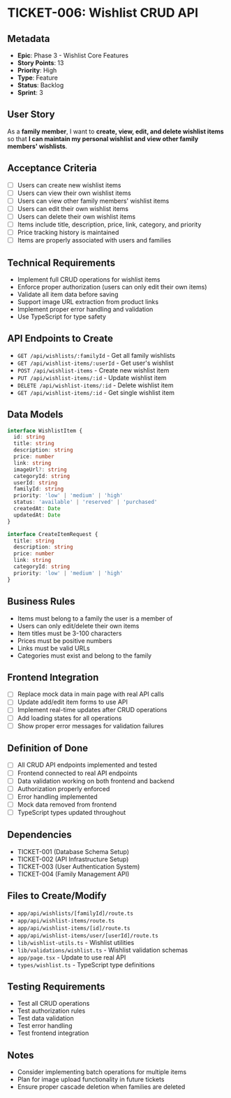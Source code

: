 # TICKET-006: Wishlist CRUD API

## Metadata
- **Epic**: Phase 3 - Wishlist Core Features
- **Story Points**: 13
- **Priority**: High
- **Type**: Feature
- **Status**: Backlog
- **Sprint**: 3

## User Story
As a **family member**, I want to **create, view, edit, and delete wishlist items** so that **I can maintain my personal wishlist and view other family members' wishlists**.

## Acceptance Criteria
- [ ] Users can create new wishlist items
- [ ] Users can view their own wishlist items
- [ ] Users can view other family members' wishlist items
- [ ] Users can edit their own wishlist items
- [ ] Users can delete their own wishlist items
- [ ] Items include title, description, price, link, category, and priority
- [ ] Price tracking history is maintained
- [ ] Items are properly associated with users and families

## Technical Requirements
- Implement full CRUD operations for wishlist items
- Enforce proper authorization (users can only edit their own items)
- Validate all item data before saving
- Support image URL extraction from product links
- Implement proper error handling and validation
- Use TypeScript for type safety

## API Endpoints to Create
- `GET /api/wishlists/:familyId` - Get all family wishlists
- `GET /api/wishlist-items/:userId` - Get user's wishlist
- `POST /api/wishlist-items` - Create new wishlist item
- `PUT /api/wishlist-items/:id` - Update wishlist item
- `DELETE /api/wishlist-items/:id` - Delete wishlist item
- `GET /api/wishlist-items/:id` - Get single wishlist item

## Data Models
```typescript
interface WishlistItem {
  id: string
  title: string
  description: string
  price: number
  link: string
  imageUrl?: string
  categoryId: string
  userId: string
  familyId: string
  priority: 'low' | 'medium' | 'high'
  status: 'available' | 'reserved' | 'purchased'
  createdAt: Date
  updatedAt: Date
}

interface CreateItemRequest {
  title: string
  description: string
  price: number
  link: string
  categoryId: string
  priority: 'low' | 'medium' | 'high'
}
```

## Business Rules
- Items must belong to a family the user is a member of
- Users can only edit/delete their own items
- Item titles must be 3-100 characters
- Prices must be positive numbers
- Links must be valid URLs
- Categories must exist and belong to the family

## Frontend Integration
- [ ] Replace mock data in main page with real API calls
- [ ] Update add/edit item forms to use API
- [ ] Implement real-time updates after CRUD operations
- [ ] Add loading states for all operations
- [ ] Show proper error messages for validation failures

## Definition of Done
- [ ] All CRUD API endpoints implemented and tested
- [ ] Frontend connected to real API endpoints
- [ ] Data validation working on both frontend and backend
- [ ] Authorization properly enforced
- [ ] Error handling implemented
- [ ] Mock data removed from frontend
- [ ] TypeScript types updated throughout

## Dependencies
- TICKET-001 (Database Schema Setup)
- TICKET-002 (API Infrastructure Setup)
- TICKET-003 (User Authentication System)
- TICKET-004 (Family Management API)

## Files to Create/Modify
- `app/api/wishlists/[familyId]/route.ts`
- `app/api/wishlist-items/route.ts`
- `app/api/wishlist-items/[id]/route.ts`
- `app/api/wishlist-items/user/[userId]/route.ts`
- `lib/wishlist-utils.ts` - Wishlist utilities
- `lib/validations/wishlist.ts` - Wishlist validation schemas
- `app/page.tsx` - Update to use real API
- `types/wishlist.ts` - TypeScript type definitions

## Testing Requirements
- Test all CRUD operations
- Test authorization rules
- Test data validation
- Test error handling
- Test frontend integration

## Notes
- Consider implementing batch operations for multiple items
- Plan for image upload functionality in future tickets
- Ensure proper cascade deletion when families are deleted 